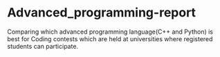 # Advanced_programming-report
Comparing  which advanced programming language(C++ and Python) is best for Coding contests which are held at universities where registered students can participate.
